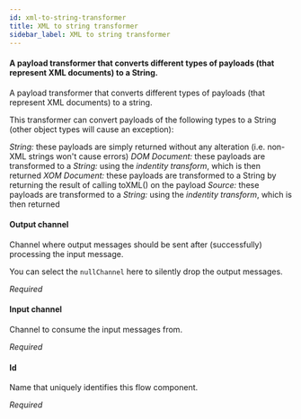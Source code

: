 ```yaml
---
id: xml-to-string-transformer
title: XML to string transformer
sidebar_label: XML to string transformer
---
```

#### A payload transformer that converts different types of payloads (that represent XML documents) to a String. 
A payload transformer that converts different types of payloads (that represent XML documents) to a string.

This transformer can convert payloads of the following types to a String (other object types will cause an exception):

<i>String:</i> these payloads are simply returned without any alteration (i.e. non-XML strings won't cause errors)
<i>DOM Document:</i> these payloads are transformed to a  <i>String:</i> using the <i>indentity transform</i>, which is then returned
<i>XOM Document:</i> these payloads are transformed to a String by returning the result of calling toXML() on the payload
<i>Source: </i>these payloads are transformed to a  <i>String:</i> using the <i>indentity transform</i>, which is then returned

#### Output channel
Channel where output messages should be sent after (successfully) processing the input message.

You can select the <code>nullChannel</code> here to silently drop the output messages.

<i>Required</i>

#### Input channel
Channel to consume the input messages from.

<i>Required</i>

#### Id
Name that uniquely identifies this flow component.

<i>Required</i>

